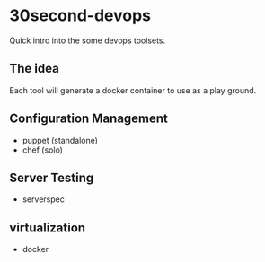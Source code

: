 30second-devops
===============

Quick intro into the some devops toolsets.


The idea
----------

Each tool will generate a docker container to use as a play ground.



Configuration Management
-----------------------------

* puppet (standalone)
* chef (solo)

Server Testing
-----------------

* serverspec

virtualization
-----------------------------

* docker

